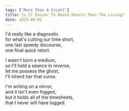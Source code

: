 ```yaml
---
tags: ['More Than A Crush?']
title: Is It Easier To Reach Ghosts Than The Living? 
date: 2023-06-01
---
```


I'd really like a diagnostic  
for what's cutting our time short,  
one last speedy discourse,  
one final quick retort.

I wasn't born a medium,  
so I'll hold a séance in reverse,  
let me possess the ghost,  
I'll inherit her that curse.

I'm writing on a mirror,  
and it isn't even fogged,  
but it holds all of the timesheets,  
that I never will have logged.
